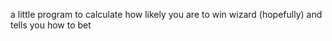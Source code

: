 a little program to calculate how likely you are to win wizard (hopefully) and tells you how to bet
